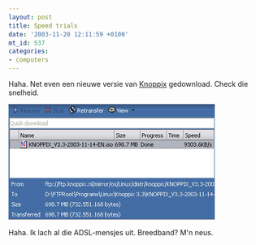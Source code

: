 ```yaml
---
layout: post
title: Speed trials
date: '2003-11-20 12:11:59 +0100'
mt_id: 537
categories:
- computers
---
```

Haha. Net even een nieuwe versie van <a href="http://www.knopper.net/knoppix/index-old-en.html#description">Knoppix</a> gedownload. Check die snelheid.

<img alt="Opera download" src="/images/sshnet.jpg" width="406" height="228" />

Haha. Ik lach al die ADSL-mensjes uit. Breedband? M'n neus.

